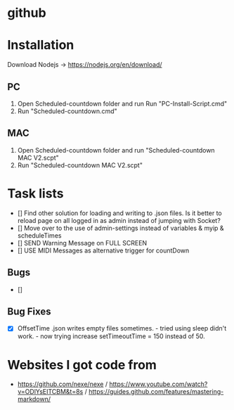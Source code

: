 # github

# Installation
Download Nodejs -> https://nodejs.org/en/download/

## PC
  1. Open Scheduled-countdown folder and run Run "PC-Install-Script.cmd"
  2. Run "Scheduled-countdown.cmd"

## MAC
 1. Open Scheduled-countdown folder and run "Scheduled-countdown MAC V2.scpt"
 2. Run "Scheduled-countdown MAC V2.scpt"



# Task lists
- [] Find other solution for loading and writing to .json files. Is it better to reload page on all logged in as admin instead of jumping with Socket?
- [] Move over to the use of admin-settings instead of variables & myip & scheduleTimes
- [] SEND Warning Message on FULL SCREEN
- [] USE MIDI Messages as alternative trigger for countDown

## Bugs
- []

## Bug Fixes
- [X] OffsetTime .json writes empty files sometimes. - tried using sleep didn't work. - now trying increase setTimeoutTime = 150 instead of 50.

# Websites I got code from
- https://github.com/nexe/nexe / https://www.youtube.com/watch?v=ODlYsEITCBM&t=8s / https://guides.github.com/features/mastering-markdown/
